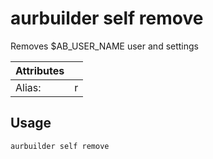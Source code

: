 # aurbuilder self remove

Removes $AB_USER_NAME user and settings

| Attributes       | &nbsp;
|------------------|-------------
| Alias:           | r

## Usage

```bash
aurbuilder self remove
```


